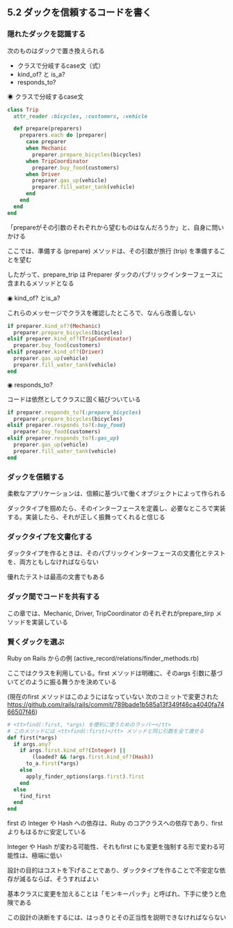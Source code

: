 ## 5.2 ダックを信頼するコードを書く

### 隠れたダックを認識する

次のものはダックで置き換えられる

- クラスで分岐するcase文（式）
- kind_of? と is_a?
- responds_to?

◉ クラスで分岐するcase文

```ruby
class Trip
  attr_reader :bicycles, :customers, :vehicle

  def prepare(preparers)
    preparers.each do |preparer|
      case preparer
      when Mechanic
        preparer.prepare_bicycles(bicycles)
      when TripCoordinator
        preparer.buy_food(customers)
      when Driver
        preparer.gas_up(vehicle)
        preparer.fill_water_tank(vehicle)
      end
    end
  end
end
```

「prepareがその引数のそれぞれから望むものはなんだろうか」と、自身に問いかける

ここでは、準備する (prepare) メソッドは、その引数が旅行 (trip) を準備することを望む

したがって、prepare_trip は Preparer ダックのパブリックインターフェースに含まれるメソッドとなる

◉ kind_of? とis_a?

これらのメッセージでクラスを確認したところで、なんら改善しない

```ruby
if preparer.kind_of?(Mechanic)
  preparer.prepare_bicycles(bicycles)
elsif preparer.kind_of?(TripCoordinator)
  preparer.buy_food(customers)
elsif preparer.kind_of?(Driver)
  preparer.gas_up(vehicle)
  preparer.fill_water_tank(vehicle)
end
```

◉ responds_to?

コードは依然としてクラスに固く結びついている

```ruby
if preparer.responds_to?(:prepare_bicycles)
  preparer.prepare_bicycles(bicycles)
elsif preparer.responds_to?(:buy_food)
  preparer.buy_food(customers)
elsif preparer.responds_to?(:gas_up)
  preparer.gas_up(vehicle)
  preparer.fill_water_tank(vehicle)
end
```

### ダックを信頼する

柔軟なアプリケーションは、信頼に基づいて働くオブジェクトによって作られる

ダックタイプを掴めたら、そのインターフェースを定義し、必要なところで実装する。実装したら、それが正しく振舞ってくれると信じる

### ダックタイプを文書化する

ダックタイプを作るときは、そのパブリックインターフェースの文書化とテストを、両方ともしなければならない

優れたテストは最高の文書でもある

### ダック間でコードを共有する

この章では、Mechanic, Driver, TripCoordinator のそれぞれがprepare_tirp メソッドを実装している

### 賢くダックを選ぶ

Ruby on Rails からの例 (active_record/relations/finder_methods.rb)

ここではクラスを利用している。first メソッドは明確に、そのargs 引数に基づいてどのように振る舞うかを決めている

(現在のfirst メソッドはこのようにはなっていない 次のコミットで変更された https://github.com/rails/rails/commit/789bade1b585a13f349f46ca4040fa7466507f46)

```ruby
# <tt>find(:first, *args) を便利に使うためのラッパー</tt>
# このメソッドには <tt>find(:first)</tt> メソッドと同じ引数を全て渡せる
def first(*args)
  if args.any?
    if args.first.kind_of?(Integer) ||
        (loaded? && !args.first.kind_of?(Hash))
      to_a.first(*args)
    else
      apply_finder_options(args.first).first
    end
  else
    find_first
  end
end
```

first の Integer や Hash への依存は、Ruby のコアクラスへの依存であり、first よりもはるかに安定している

Integer や Hash が変わる可能性、それもfirst にも変更を強制する形で変わる可能性は、極端に低い

設計の目的はコストを下げることであり、ダックタイプを作ることで不安定な依存が減るならば、そうすればよい

基本クラスに変更を加えることは「モンキーパッチ」と呼ばれ、下手に使うと危険である

この設計の決断をするには、はっきりとその正当性を説明できなければならない
